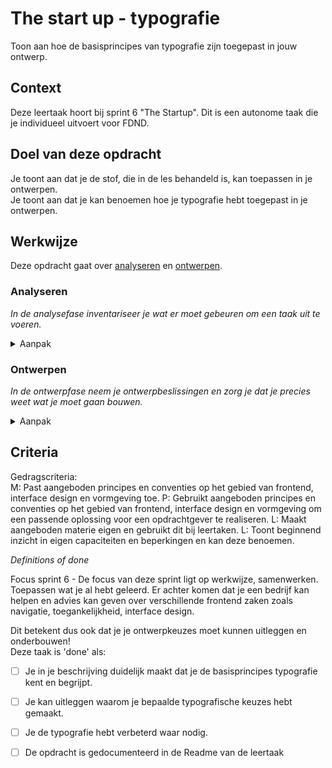 

# The start up - typografie

Toon aan hoe de basisprincipes van typografie zijn toegepast in jouw ontwerp.  

## Context


Deze leertaak hoort bij sprint 6 "The Startup". Dit is een autonome taak die je individueel uitvoert voor FDND.


## Doel van deze opdracht

Je toont aan dat je de stof, die in de les behandeld is, kan toepassen in je ontwerpen.  
Je toont aan dat je kan benoemen hoe je typografie hebt toegepast in je ontwerpen.


## Werkwijze


Deze opdracht gaat over [analyseren](#analyseren) en [ontwerpen](#ontwerpen).

### Analyseren
*In de analysefase inventariseer je wat er moet gebeuren om een taak uit te voeren.*

<details>
<summary>Aanpak</summary>

1. Bekijk de ontwerpen die je deze sprint gemaakt hebt.
2. Maak screenshots en plaats ze in de Readme.
3. Beschrijf in de Readme welke typografische keuzes je gemaakt hebt, denk aan:  
  
-Keuze van lettertype.  
  
-Hierarchie.  
  
-Witruimte.  
  
-Uitlijning.  
  
-Leesregellengte.  
  
-Interlinie/line height/leading.  
  
-Kerning en tracking. 

#### Materiaal analysefase

- [Beginning Graphic Design: Typography](https://www.youtube.com/watch?v=sByzHoiYFX0)
- [Typography primer van Adobe](http://wwwimages.adobe.com/content/dam/acom/en/products/type/pdfs/adobe-type-primer.pdf)
- [Achtergrond informatie over typografie](https://www.letterfontein.nl/classificatie.html)

</details>

### Ontwerpen
*In de ontwerpfase neem je ontwerpbeslissingen en zorg je dat je precies weet wat je moet gaan bouwen.*

<details>
<summary>Aanpak</summary>

1. Als je, aan de hand van jouw eigen analyse, ruimte ziet voor verbetering, maak dan een nieuw ontwerp en plaats ook daar een screenshot van in de Readme.
2. Beschrijf wat je anders hebt gedaan en waarom.


#### Materiaal ontwerpfase

- [Beginning Graphic Design: Typography](https://www.youtube.com/watch?v=sByzHoiYFX0)
- [Typography primer van Adobe](http://wwwimages.adobe.com/content/dam/acom/en/products/type/pdfs/adobe-type-primer.pdf)
- [Achtergrond informatie over typografie](https://www.letterfontein.nl/classificatie.html)

</details>


## Criteria

Gedragscriteria:  
M: Past aangeboden principes en conventies op het gebied van frontend, interface design en vormgeving toe.
P: Gebruikt aangeboden principes en conventies op het gebied van frontend, interface design en vormgeving om een passende oplossing voor een opdrachtgever te realiseren.
L: Maakt aangeboden materie eigen en gebruikt dit bij leertaken.
L: Toont beginnend inzicht in eigen capaciteiten en beperkingen en kan deze benoemen.  

*Definitions of done*

Focus sprint 6 - De focus van deze sprint ligt op werkwijze, samenwerken. Toepassen wat je al hebt geleerd. Er achter komen dat je een bedrijf kan helpen en advies kan geven over verschillende frontend zaken zoals navigatie, toegankelijkheid, interface design.

Dit betekent dus ook dat je je ontwerpkeuzes moet kunnen uitleggen en onderbouwen!  
Deze taak is 'done' als:

- [ ] Je in je beschrijving duidelijk maakt dat je de basisprincipes typografie kent en begrijpt.
- [ ] Je kan uitleggen waarom je bepaalde typografische keuzes hebt gemaakt.
- [ ] Je de typografie hebt verbeterd waar nodig.
- [ ] De opdracht is gedocumenteerd in de Readme van de leertaak


